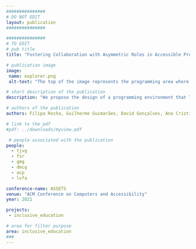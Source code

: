 ```yaml
---
###############
# DO NOT EDIT
layout: publication
###############

###############
# TO EDIT
# pub title
title: "Fostering Collaboration with Asymmetric Roles in Accessible Programming Environments for Children with Mixed-visual-abilities"

# publication image
image:
 name: explorer.png
 alt-text: "The top of the image represents the programming area where the user has a box with tangible blocks, the PC, a webcam and builds the sequence of instructions. The child says the word start so that the instructions are executed. The bottom of the image represents the execution area where another user has the Dash robot with audio feedback, a checkered map with tactile references in all lines, and a box with various obstacles." # provide a short description for the image #a11y

# short description of the publication
description: "We propose the design of a programming environment that leverages asymmetric roles to foster collaborative computational thinking activities for children with visual impairments, in particular mixed-visual-ability classes. The multimodal system comprises the use of tangible blocks and auditory feedback, while children have to collaborate to program a robot. We conducted a remote online study, collecting valuable feedback on the limitations and opportunities for future work, aiming to potentiate education and social inclusion."

# authors of the publication
authors: Filipa Rocha, Guilherme Guimarães, David Gonçalves, Ana Cristina Pires, Lúcia Abreu, Tiago Guerreiro

# link to the pdf
#pdf: ../downloads/myview.pdf

 # people associated with the publication
people:
  - tjvg
  - fsr
  - gmg
  - dmcg
  - acp
  - lvfa

conference-name: ASSETS
venue: "ACM Conference on Computers and Accessibility"
year: 2021

projects:
 - inclusive_education

# area for filter purpose
area: inclusive_education
###
---
```

